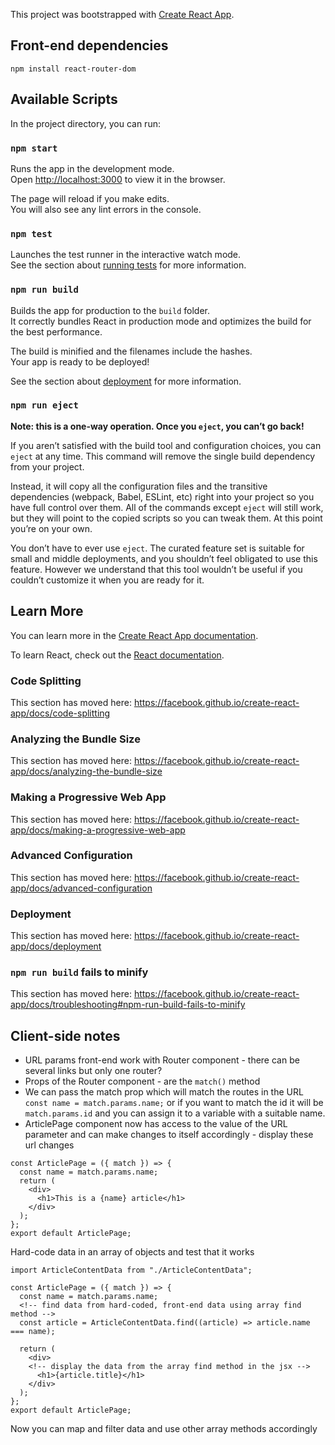 This project was bootstrapped with [Create React App](https://github.com/facebook/create-react-app).

## Front-end dependencies

`npm install react-router-dom`

## Available Scripts

In the project directory, you can run:

### `npm start`

Runs the app in the development mode.<br />
Open [http://localhost:3000](http://localhost:3000) to view it in the browser.

The page will reload if you make edits.<br />
You will also see any lint errors in the console.

### `npm test`

Launches the test runner in the interactive watch mode.<br />
See the section about [running tests](https://facebook.github.io/create-react-app/docs/running-tests) for more information.

### `npm run build`

Builds the app for production to the `build` folder.<br />
It correctly bundles React in production mode and optimizes the build for the best performance.

The build is minified and the filenames include the hashes.<br />
Your app is ready to be deployed!

See the section about [deployment](https://facebook.github.io/create-react-app/docs/deployment) for more information.

### `npm run eject`

**Note: this is a one-way operation. Once you `eject`, you can’t go back!**

If you aren’t satisfied with the build tool and configuration choices, you can `eject` at any time. This command will remove the single build dependency from your project.

Instead, it will copy all the configuration files and the transitive dependencies (webpack, Babel, ESLint, etc) right into your project so you have full control over them. All of the commands except `eject` will still work, but they will point to the copied scripts so you can tweak them. At this point you’re on your own.

You don’t have to ever use `eject`. The curated feature set is suitable for small and middle deployments, and you shouldn’t feel obligated to use this feature. However we understand that this tool wouldn’t be useful if you couldn’t customize it when you are ready for it.

## Learn More

You can learn more in the [Create React App documentation](https://facebook.github.io/create-react-app/docs/getting-started).

To learn React, check out the [React documentation](https://reactjs.org/).

### Code Splitting

This section has moved here: https://facebook.github.io/create-react-app/docs/code-splitting

### Analyzing the Bundle Size

This section has moved here: https://facebook.github.io/create-react-app/docs/analyzing-the-bundle-size

### Making a Progressive Web App

This section has moved here: https://facebook.github.io/create-react-app/docs/making-a-progressive-web-app

### Advanced Configuration

This section has moved here: https://facebook.github.io/create-react-app/docs/advanced-configuration

### Deployment

This section has moved here: https://facebook.github.io/create-react-app/docs/deployment

### `npm run build` fails to minify

This section has moved here: https://facebook.github.io/create-react-app/docs/troubleshooting#npm-run-build-fails-to-minify

## Client-side notes

- URL params front-end work with Router component - there can be several links but only one router?
- Props of the Router component - are the `match()` method
- We can pass the match prop which will match the routes in the URL
  `const name = match.params.name;` or if you want to match the id it will be `match.params.id` and you can assign it to a variable with a suitable name.
- ArticlePage component now has access to the value of the URL parameter and can make changes to itself accordingly - display these url changes

```
const ArticlePage = ({ match }) => {
  const name = match.params.name;
  return (
    <div>
      <h1>This is a {name} article</h1>
    </div>
  );
};
export default ArticlePage;
```

Hard-code data in an array of objects and test that it works

```
import ArticleContentData from "./ArticleContentData";

const ArticlePage = ({ match }) => {
  const name = match.params.name;
  <!-- find data from hard-coded, front-end data using array find method -->
  const article = ArticleContentData.find((article) => article.name === name);

  return (
    <div>
    <!-- display the data from the array find method in the jsx -->
      <h1>{article.title}</h1>
    </div>
  );
};
export default ArticlePage;

```

Now you can map and filter data and use other array methods accordingly
